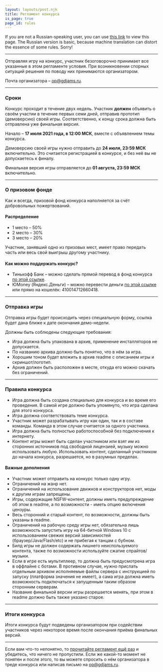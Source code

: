 ```yaml
---
layout: layouts/post.njk
title: Регламент конкурса
is_page: true
page_id: rules
---
```


If you are not a Russian-speaking user, you can use <a href="https://translate.google.com/translate?hl=ru&amp;tl=en&amp;u={{ metadata.url }}{{ page.url | url }}" target="_blank">this link</a> to view this page. The Russian version is basic, because machine translation can distort the essence of some rules. Sorry!

<hr />

Отправляя игру на конкурс, участник безоговорочно принимает все указанные в этом регламенте условия. При возникновении спорных ситуаций решения по поводу них принимаются организатором.

Почта организатора –  [op@gdjams.ru](mailto:op@gdjams.ru).

<hr />

### Сроки

Конкурс проходит в течение двух недель. Участник **должен** объявить о своём участии в течение первых семи дней, отправив прототип (демоверсию) своей игры. Соответственно, к концу срока должна быть отправлена уже финальная версия.

Начало – **17 июля 2021 года, в 12:00 МСК**, вместе с объявлением темы конкурса.

Демоверсию своей игры нужно отправить до **24 июля, 23:59 МСК** включительно. Это считается регистрацией в конкурсе, и без неё вы не допускаетесь к финалу.

Финальная версия игры отправляется до **01 августа, 23:59 МСК** включительно.

<hr />

### О призовом фонде

Как и всегда, призовой фонд конкурса наполняется за счёт добровольных пожертвований.

#### Распределение

* 1 место – 50%
* 2 место – 30%
* 3 место – 20%

Участник, занявший одно из призовых мест, имеет право передать часть или весь свой выигрыш другому участнику.

#### Как можно поддержать конкурс?

* Тинькофф Банк – можно сделать прямой перевод в фонд конкурса <a href="https://www.tinkoff.ru/sl/HhpJ4oVLWf">по этой ссылке</a>.
* ЮMoney (Яндекс.Деньги) – можно перевести деньги <a href="https://yoomoney.ru/to/410014712660418">по этой ссылке</a> или прямо на кошелёк: 410014712660418.

<hr />

### Отправка игры

Отправка игры будет происходить через специальную форму, ссылка будет дана ближе к дате окончания демо-недели.

Должны быть соблюдены следующие требования:

* Игра должна быть упакована в архив, применение инсталляторов не допускается.
* По названию архива должно быть понятно, что в нём за игра.
* Хорошим тоном будет вложить в архив readme с описанием игры и скриншот/логотип.
* Архив должен быть расположен в месте, откуда его можно скачать без ограничений.

<hr />

### Правила конкурса

* Игра должна быть создана специально для конкурса и во время его проведения. В самой игре должно быть упомянуто, что игра сделана для этого конкурса.
* Игра должна соответствовать теме конкурса.
* Участник может разрабатывать игру как один, так и в составе команды. Команда в этом случае считается за одного участника.
* Игра должна быть полностью работоспособной без подключения к интернету.
* Контент игры может быть сделан участником или взят им из сторонних источников под свободной лицензией, музыку можно использовать любую. Использовать контент, сделанный участником до начала конкурса, разрешается, но в разумных пределах.

#### Важные дополнения

* Участник может отправить на конкурс только одну игру.
* Ограничений на жанр нет.
* Ограничений на использование движков и конструкторов нет, моды к другим играм запрещены.
* Игры, содержащие NSFW-контент, должны иметь предупреждение об этом в readme, а по возможности - иметь опцию включения цензуры.
* Весь сторонний и старый контент, по возможности, должны быть указаны в readme.
* Ограничений на рабочую среду игры нет, обязательна лишь возможность запустить игру на 64-битной Windows 10 с использованием свежих версий зависимостей (браузер/Java/Flash/etc) и не прибегая к танцам с бубном.
* Билд игры не должен содержать лишнего неиспользуемого контента, также по возможности используйте сжатие спрайтов/музыки.
* Если в игре есть мультиплеер, то должна быть предусмотрена игра в оффлайне с ботами. В противном случае, нужно прислать отдельным архивом исполняемые файлы сервера с инструкцией по запуску (платформа значения не имеет), а сама игра должна иметь возможность подключаться к запущенным таким образом сторонним серверам.
* Название финальной версии игры разрешается менять, при этом в readme должно быть также указано старое.

<hr />

### Итоги конкурса

Итоги конкурса будут подведены организатором при содействии участников через некоторое время после окончания приёма финальных версий.

<hr />

Если вам что-то непонятно, то [прочитайте регламент ещё раз](#rules) и убедитесь, что ничего не пропустили. Если же какой-то момент не понятен и после этого, то вы можете спросить о нём организатора в треде конкурса или написав письмо на [op@gdjams.ru](mailto:op@gdjams.ru).
